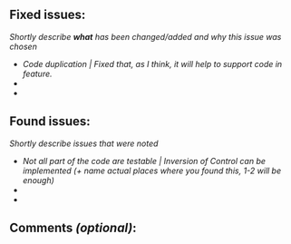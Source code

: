 ## Fixed issues:

*Shortly describe **what** has been changed/added and why this issue was chosen*
-  *Code duplication | Fixed that, as I think, it will help to support code in feature.*
-
-

## Found issues:

*Shortly describe issues that were noted*
- *Not all part of the code are testable | Inversion of Control can be implemented (+ name actual places where you found this, 1-2 will be enough)*
-
-

## Comments *(optional)*:
